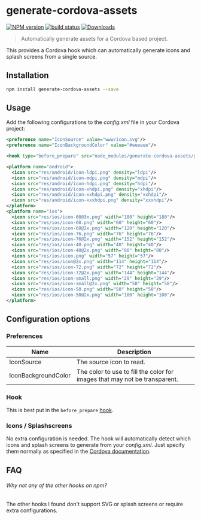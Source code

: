 # generate-cordova-assets

[![NPM version][npm-image]][npm-url]
[![build status][travis-image]][travis-url]
[![Downloads][downloads-image]][downloads-url]

> Automatically generate assets for a Cordova based project.

This provides a Cordova hook which can automatically generate icons and splash screens from a single source.


## Installation

```sh
npm install generate-cordova-assets --save
```


## Usage

Add the following configurations to the *config.xml* file in your Cordova project:

```xml
<preference name="IconSource" value="www/icon.svg"/>
<preference name="IconBackgroundColor" value="#eeeeee"/>

<hook type="before_prepare" src="node_modules/generate-cordova-assets/generate-cordova-assets.js"/>

<platform name="android">
  <icon src="res/android/icon-ldpi.png" density="ldpi"/>
  <icon src="res/android/icon-mdpi.png" density="mdpi"/>
  <icon src="res/android/icon-hdpi.png" density="hdpi"/>
  <icon src="res/android/icon-xhdpi.png" density="xhdpi"/>
  <icon src="res/android/icon-xxhdpi.png" density="xxhdpi"/>
  <icon src="res/android/icon-xxxhdpi.png" density="xxxhdpi"/>
</platform>
<platform name="ios">
  <icon src="res/ios/icon-60@3x.png" width="180" height="180"/>
  <icon src="res/ios/icon-60.png" width="60" height="60"/>
  <icon src="res/ios/icon-60@2x.png" width="120" height="120"/>
  <icon src="res/ios/icon-76.png" width="76" height="76"/>
  <icon src="res/ios/icon-76@2x.png" width="152" height="152"/>
  <icon src="res/ios/icon-40.png" width="40" height="40"/>
  <icon src="res/ios/icon-40@2x.png" width="80" height="80"/>
  <icon src="res/ios/icon.png" width="57" height="57"/>
  <icon src="res/ios/icon@2x.png" width="114" height="114"/>
  <icon src="res/ios/icon-72.png" width="72" height="72"/>
  <icon src="res/ios/icon-72@2x.png" width="144" height="144"/>
  <icon src="res/ios/icon-small.png" width="29" height="29"/>
  <icon src="res/ios/icon-small@2x.png" width="58" height="58"/>
  <icon src="res/ios/icon-50.png" width="50" height="50"/>
  <icon src="res/ios/icon-50@2x.png" width="100" height="100"/>
</platform>
```


## Configuration options

### Preferences

| Name                | Description
|---------------------|-------------
| IconSource          | The source icon to read.
| IconBackgroundColor | The color to use to fill the color for images that may not be transparent.

### Hook

This is best put in the `before_prepare` [hook](http://cordova.apache.org/docs/en/latest/guide/appdev/hooks/index.html).

### Icons / Splashscreens

No extra configuration is needed. The hook will automatically detect which icons and splash screens to generate from your *config.xml*. Just specify them normally as specified in the [Cordova documentation](http://cordova.apache.org/docs/en/latest/config_ref/images.html).


## FAQ

###### Why not any of the other hooks on npm?

The other hooks I found don't support SVG or splash screens or require extra configurations.


[npm-image]: https://img.shields.io/npm/v/generate-cordova-assets.svg
[npm-url]: https://www.npmjs.com/package/generate-cordova-assets
[travis-image]: https://img.shields.io/travis/remcohaszing/generate-cordova-assets.svg
[travis-url]: https://travis-ci.org/remcohaszing/generate-cordova-assets
[downloads-image]: https://img.shields.io/npm/dm/generate-cordova-assets.svg
[downloads-url]: https://www.npmjs.com/package/generate-cordova-assets
